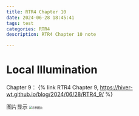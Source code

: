 ```yaml
---
title: RTR4 Chapter 10
date: 2024-06-28 18:45:41
tags: test
categories: RTR4
description: RTR4 Chapter 10 note

---
```

# Local Illumination

Chapter 9：
{% link RTR4 Chapter 9, https://hiver-wt.github.io/blog/2024/06/28/RTR4_9/ %}



图片显示
<img src="/blog/image/top.jpg" alt="示例图片" style="zoom:50%;" />

